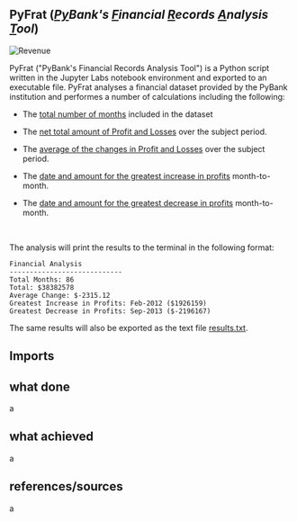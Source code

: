 ## PyFrat (*<ins>Py</ins>Bank's <ins>F</ins>inancial <ins>R</ins>ecords <ins>A</ins>nalysis <ins>T</ins>ool*)

![Revenue](/Starter_Code/Images/revenue-per-lead.jpg)

PyFrat ("PyBank's Financial Records Analysis Tool") is a Python script written in the Jupyter Labs notebook environment and exported to an executable file. PyFrat analyses a financial dataset provided by the PyBank institution and performes a number of calculations including the following:

* The <ins>total number of months</ins> included in the dataset

* The <ins>net total amount of Profit and Losses</ins> over the subject period.

* The <ins>average of the changes in Profit and Losses</ins> over the subject period.

* The <ins>date and amount for the greatest increase in profits</ins> month-to-month.

* The <ins>date and amount for the greatest decrease in profits</ins> month-to-month.

<br>

The analysis will print the results to the terminal in the following format:
```
Financial Analysis
----------------------------
Total Months: 86
Total: $38382578
Average Change: $-2315.12
Greatest Increase in Profits: Feb-2012 ($1926159)
Greatest Decrease in Profits: Sep-2013 ($-2196167)
```
The same results will also be exported as the text file [results.txt](Resources/results.txt).

## Imports




## what done
a

## what achieved
a

## references/sources
a

